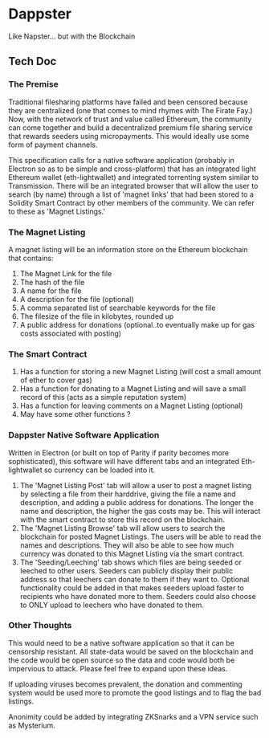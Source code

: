 # Dappster
Like Napster... but with the Blockchain



## Tech Doc

### The Premise

  Traditional filesharing platforms have failed and been censored because they are centralized (one that comes to mind rhymes with The Firate Fay.)  Now, with the network of trust and value called Ethereum, the community can come together and build a decentralized premium file sharing service that rewards seeders using micropayments.  This would ideally use some form of payment channels.
  
  This specification calls for a native software application (probably in Electron so as to be simple and cross-platform) that has an integrated light Ethereum wallet (eth-lightwallet) and integrated torrenting system similar to Transmission.  There will be an integrated browser that will allow the user to search (by name) through a list of 'magnet links' that had been stored to a Solidity Smart Contract by other members of the community.  We can refer to these as 'Magnet Listings.'
  
### The Magnet Listing 

A magnet listing will be an information store on the Ethereum blockchain that contains:
1. The Magnet Link for the file
2. The hash of the file
3. A name for the file
4. A description for the file (optional)
5. A comma separated list of searchable keywords for the file 
6. The filesize of the file in kilobytes, rounded up
7. A public address for donations (optional..to eventually make up for gas costs associated with posting)

### The Smart Contract

1. Has a function for storing a new Magnet Listing (will cost a small amount of ether to cover gas)
2. Has a function for donating to a Magnet Listing and will save a small record of this (acts as a simple reputation system) 
3. Has a function for leaving comments on a Magnet Listing (optional)
4. May have some other functions ? 

### Dappster Native Software Application

 Written in Electron (or built on top of Parity if parity becomes more sophisticated), this software will have different tabs and an integrated Eth-lightwallet so currency can be loaded into it.  
 
 1. The 'Magnet Listing Post' tab will allow a user to post a magnet listing by selecting a file from their harddrive, giving the file a name and description, and adding a public address for donations.  The longer the name and description, the higher the gas costs may be.  This will interact with the smart contract to store this record on the blockchain.
 2. The 'Magnet Listing Browse' tab will allow users to search the blockchain for posted Magnet Listings.  The users will be able to read the names and descriptions.  They will also be able to see how much currency was donated to this Magnet Listing via the smart contract.  
 3. The 'Seeding/Leeching' tab shows which files are being seeded or leeched to other users.  Seeders can publicly display their public address so that leechers can donate to them if they want to.   Optional functionality could be added in that makes seeders upload faster to recipients who have donated more to them.  Seeders could also choose to ONLY upload to leechers who have donated to them.  
 
 
 ### Other Thoughts
 This would need to be a native software application so that it can be censorship resistant.  All state-data would be saved on the blockchain and the code would be open source so the data and code would both be impervious to attack.  Please feel free to expand upon these ideas. 
 
 If uploading viruses becomes prevalent, the donation and commenting system would be used more to promote the good listings and to flag the bad listings.  
 
 Anonimity could be added by integrating ZKSnarks and a VPN service such as Mysterium.  
